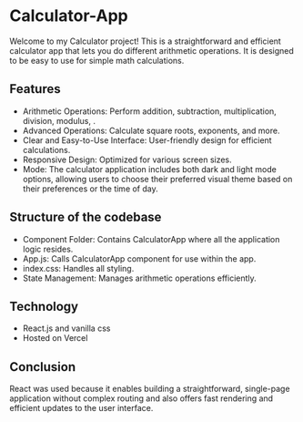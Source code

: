 # Calculator-App

Welcome to my Calculator project! This is a straightforward and efficient calculator app that lets you do different arithmetic operations. It is designed to be easy to use for simple math calculations.

## Features

- Arithmetic Operations: Perform addition, subtraction, multiplication, division, modulus, .
- Advanced Operations: Calculate square roots, exponents, and more.
- Clear and Easy-to-Use Interface: User-friendly design for efficient calculations.
- Responsive Design: Optimized for various screen sizes.
- Mode: The calculator application includes both dark and light mode options, allowing users to choose their preferred visual theme based on their preferences or the time of day.

## Structure of the codebase

- Component Folder: Contains CalculatorApp where all the application logic resides.
- App.js: Calls CalculatorApp component for use within the app.
- index.css: Handles all styling.
- State Management: Manages arithmetic operations efficiently.

## Technology
- React.js and vanilla css
- Hosted on Vercel

## Conclusion
React was used because it enables building a straightforward, single-page application without complex routing and also offers fast rendering and efficient updates to the user interface.
